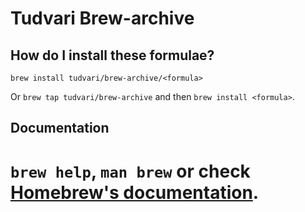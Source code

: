 # Tudvari Brew-archive

## How do I install these formulae?
`brew install tudvari/brew-archive/<formula>`

Or `brew tap tudvari/brew-archive` and then `brew install <formula>`.

## Documentation
`brew help`, `man brew` or check [Homebrew's documentation](https://docs.brew.sh).
=======
